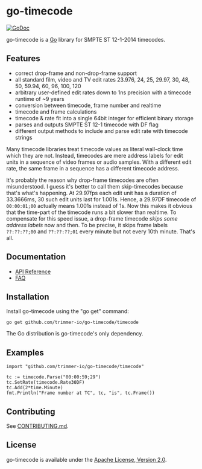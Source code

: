 go-timecode
===========

[![GoDoc](https://godoc.org/github.com/trimmer-io/go-timecode/timecode?status.svg)](https://godoc.org/github.com/trimmer-io/go-timecode/timecode)


go-timecode is a [Go](http://golang.org/) library for SMPTE ST 12-1-2014 timecodes.

Features
--------
- correct drop-frame and non-drop-frame support
- all standard film, video and TV edit rates 23.976, 24, 25, 29.97, 30, 48, 50, 59.94, 60, 96, 100, 120
- arbitrary user-defined edit rates down to 1ns precision with a timecode runtime of ~9 years
- conversion between timecode, frame number and realtime
- timecode and frame calculations
- timecode & rate fit into a single 64bit integer for efficient binary storage
- parses and outputs SMPTE ST 12-1 timecode with DF flag
- different output methods to include and parse edit rate with timecode strings


Many timecode libraries treat timecode values as literal wall-clock time which they are not. Instead, timecodes are mere address labels for edit units in a sequence of video frames or audio samples. With a different edit rate, the same frame in a sequence has a different timecode address.

It's probably the reason why drop-frame timecodes are often misunderstood. I guess it's better to call them skip-timecodes because that's what's happening. At 29.97fps each edit unit has a duration of 33.3666ms, 30 such edit units last for 1.001s. Hence, a 29.97DF timecode of `00:00:01;00` actually means 1.001s instead of 1s. Now this makes it obvious that the time-part of the timecode runs a bit slower than realtime. To compensate for this speed issue, a drop-frame timecode *skips some address labels* now and then. To be precise, it skips frame labels `??:??:??;00` and `??:??:??;01` every minute but not every 10th minute. That's all.


Documentation
-------------

- [API Reference](http://godoc.org/github.com/trimmer-io/go-timecode/timecode)
- [FAQ](https://github.com/trimmer-io/go-timecode/wiki/FAQ)

Installation
------------

Install go-timecode using the "go get" command:

    go get github.com/trimmer-io/go-timecode/timecode

The Go distribution is go-timecode's only dependency.

Examples
--------

```
import "github.com/trimmer-io/go-timecode/timecode"

tc := timecode.Parse("00:00:59;29")
tc.SetRate(timecode.Rate30DF)
tc.Add(2*time.Minute)
fmt.Println("Frame number at TC", tc, "is", tc.Frame())

```


Contributing
------------

See [CONTRIBUTING.md](https://github.com/trimmer-io/go-timecode/blob/master/.github/CONTRIBUTING.md).


License
-------

go-timecode is available under the [Apache License, Version 2.0](http://www.apache.org/licenses/LICENSE-2.0.html).

